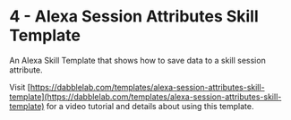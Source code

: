 # 4 - Alexa Session Attributes Skill Template

An Alexa Skill Template that shows how to save data to a skill session attribute. 

Visit [https://dabblelab.com/templates/alexa-session-attributes-skill-template](https://dabblelab.com/templates/alexa-session-attributes-skill-template) for a video tutorial and details about using this template. 